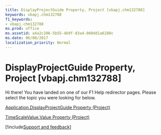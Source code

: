 ```yaml
---
title: DisplayProjectGuide Property, Project [vbapj.chm132788]
keywords: vbapj.chm132788
f1_keywords:
- vbapj.chm132788
ms.prod: office
ms.assetid: a4a2c206-5b55-4b9f-83a4-060dd1a6280c
ms.date: 06/08/2017
localization_priority: Normal
---
```



# DisplayProjectGuide Property, Project [vbapj.chm132788]

Hi there! You have landed on one of our F1 Help redirector pages. Please select the topic you were looking for below.

[Application.DisplayProjectGuide Property (Project)](https://msdn.microsoft.com/library/5b10db18-8cee-3824-79c7-85eadf11b0af%28Office.15%29.aspx)

[TimeScaleValue.Value Property (Project)](https://msdn.microsoft.com/library/30665b24-bc19-a6a2-cb1b-a70c3736b05b%28Office.15%29.aspx)

[!include[Support and feedback](~/includes/feedback-boilerplate.md)]
